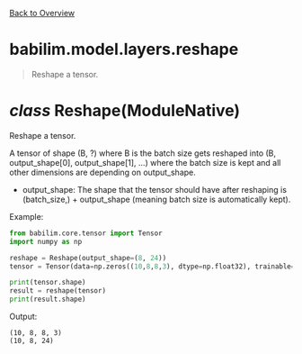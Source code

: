 [Back to Overview](../../../README.md)

# babilim.model.layers.reshape

> Reshape a tensor.

# *class* **Reshape**(ModuleNative)

Reshape a tensor.

A tensor of shape (B, ?) where B is the batch size gets reshaped into (B, output_shape[0], output_shape[1], ...) where the batch size is kept and all other dimensions are depending on output_shape.

* output_shape: The shape that the tensor should have after reshaping is (batch_size,) + output_shape (meaning batch size is automatically kept).


Example:
```python
from babilim.core.tensor import Tensor
import numpy as np

reshape = Reshape(output_shape=(8, 24))
tensor = Tensor(data=np.zeros((10,8,8,3), dtype=np.float32), trainable=False)

print(tensor.shape)
result = reshape(tensor)
print(result.shape)
```
Output:
```
(10, 8, 8, 3)
(10, 8, 24)

```

